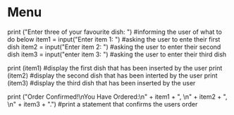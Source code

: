 # Menu

print ("Enter three of your favourite dish: ")                                                      #informing the user of what to do below
item1 = input("Enter item 1: ")                                                                     #asking the user to ente their first dish
item2 = input("Enter item 2: ")                                                                     #asking the user to enter their second dish
item3 = input("enter item 3: ")                                                                     #asking the user to enter their third dish

print (item1)                                                                                       #display the first dish that has been inserted by the user
print (item2)                                                                                       #display the second dish that has been interted by the user
print (item3)                                                                                       #display the third dish that has been inserted by the user

print ("Order Confirmed!\nYou Have Ordered:\n" + item1 + ", \n" + item2 + ", \n" + item3 + ".")     #print a statement that confirms the users order
